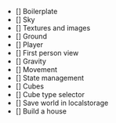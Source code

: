 - [] Boilerplate
- [] Sky
- [] Textures and images
- [] Ground
- [] Player
- [] First person view
- [] Gravity
- [] Movement
- [] State management
- [] Cubes
- [] Cube type selector
- [] Save world in localstorage
- [] Build a house
